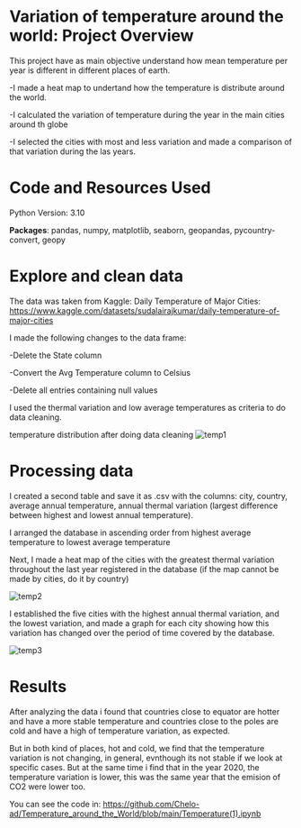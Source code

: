 # Variation of temperature around the world: Project Overview

This project have as main objective understand how mean temperature per year is different in different places of earth. 

-I made a heat map to undertand how the temperature is distribute around the world.

-I calculated the variation of temperature during the year in the main cities around th globe

-I selected the cities with most and less variation and made a comparison of that variation during the las years.


 # Code and Resources Used
 
Python Version: 3.10

**Packages**: pandas, numpy, matplotlib, seaborn, geopandas, pycountry-convert, geopy


# Explore and clean data

The data was taken from Kaggle: Daily Temperature of Major Cities: https://www.kaggle.com/datasets/sudalairajkumar/daily-temperature-of-major-cities

I made the following changes to the data frame:

-Delete the State column

-Convert the Avg Temperature column to Celsius

-Delete all entries containing null values 

I used the thermal variation and low average temperatures as criteria to do data cleaning.

temperature distribution after doing data cleaning 
![temp1](https://user-images.githubusercontent.com/74560416/158899587-6aa8e6d3-3af3-43ca-b451-efbbab31e9ba.png)


# Processing data

I created a second table and save it as .csv with the columns: city, country, average annual temperature, annual thermal variation (largest difference between highest and lowest annual temperature).

I arranged the database in ascending order from highest average temperature to lowest average temperature 

Next, I made a heat map of the cities with the greatest thermal variation throughout the last year registered in the database (if the map cannot be made by cities, do it by country)

![temp2](https://user-images.githubusercontent.com/74560416/158900117-9e520957-df38-419c-ba4a-3c741f2f21cc.png)


I established the five cities with the highest annual thermal variation, and the lowest variation, and made a graph for each city showing how this variation has changed over the period of time covered by the database. 

![temp3](https://user-images.githubusercontent.com/74560416/158900130-8df245c3-d479-436c-8364-148ee5df4471.png)

# Results

After analyzing the data i found that countries close to equator are hotter and have a more stable temperature and countries close to the poles are cold and have a high of temperature variation, as expected. 

But in both kind of places, hot and cold, we find that the temperature variation is not changing, in general, evnthough its not stable if we look at specific cases. But at the same time i find that in the year 2020, the temperature variation is lower, this was the same year that the emision of CO2 were lower too.


You can see the code in: https://github.com/Chelo-ad/Temperature_around_the_World/blob/main/Temperature(1).ipynb
